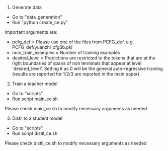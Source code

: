 1. Generate data

- Go to "data_generation"
- Run "python create_ce.py"

Important arguments are:
- pcfg_def = Please use one of the files from PCFG_def, e.g. PCFG_def/yuanzhi_cfg3b.pkl
- num_train_examples = Number of training examples
- desired_level = Predictions are restricted to the tokens that are at the right boundaries of spans of non terminals that appear at level 'desired_level'. Setting it as 0 will be the general auto-regressive training (results are reported for 1/2/3 are reported in the main paper).

2. Train a teacher model

- Go to "scripts"
- Run script main_ce.sh

Please check main_ce.sh to modify necessary arguments as needed

3. Distil to a student model

- Go to "scripts"
- Run script distil_ce.sh

Please check distil_ce.sh to modify necessary arguments as needed

